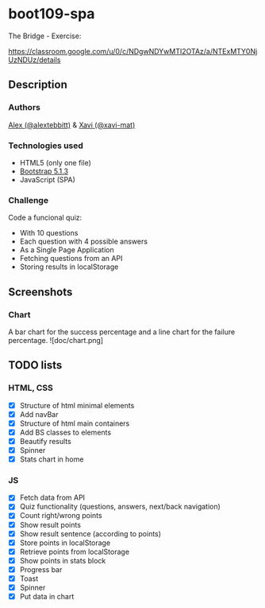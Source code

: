 # boot109-spa
The Bridge - Exercise:

https://classroom.google.com/u/0/c/NDgwNDYwMTI2OTAz/a/NTExMTY0NjUzNDUz/details

## Description

### Authors
[Alex (@alextebbitt)](@alextebbitt) & [Xavi (@xavi-mat)](@xavi-mat)

### Technologies used
* HTML5 (only one file)
* [Bootstrap 5.1.3](https://getbootstrap.com)
* JavaScript (SPA)

### Challenge
Code a funcional quiz:
* With 10 questions
* Each question with 4 possible answers
* As a Single Page Application
* Fetching questions from an API
* Storing results in localStorage

## Screenshots

### Chart
A bar chart for the success percentage and a line chart for the failure percentage.
![doc/chart.png]


## TODO lists

### HTML, CSS
- [x] Structure of html minimal elements
- [x] Add navBar
- [x] Structure of html main containers
- [x] Add BS classes to elements
- [x] Beautify results
- [x] Spinner
- [x] Stats chart in home

### JS
- [x] Fetch data from API
- [x] Quiz functionality (questions, answers, next/back navigation)
- [x] Count right/wrong points
- [x] Show result points
- [x] Show result sentence (according to points)
- [x] Store points in localStorage
- [x] Retrieve points from localStorage
- [x] Show points in stats block
- [x] Progress bar
- [x] Toast
- [x] Spinner
- [x] Put data in chart
